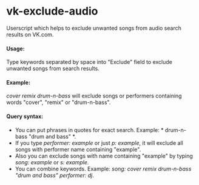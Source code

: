 vk-exclude-audio
================

Userscript which helps to exclude unwanted songs from audio search results on VK.com.

#### Usage:

Type keywords separated by space into "Exclude" field to exclude unwanted songs from search results.

#### Example:

*cover remix drum-n-bass* will exclude songs or performers containing words "cover", "remix" or "drum-n-bass".

#### Query syntax:
* You can put phrases in quotes for exact search. Example: * drum-n-bass "drum and bass" *.
* If you type *performer: example* or just *p: example*, it will exclude all songs with performer name containing "example".
* Also you can exclude songs with name containing "example" by typing *song: example* or *s: example*.
* You can combine keywords. Example: *song: cover remix drum-n-bass "drum and bass" performer: dj*.
